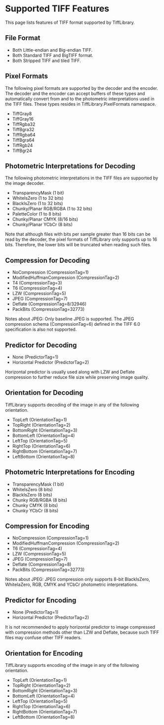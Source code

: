 # Supported TIFF Features

This page lists features of TIFF format supported by TiffLibrary.

## File Format

* Both Little-endian and Big-endian TIFF.
* Both Standard TIFF and BigTIFF format.
* Both Stripped TIFF and tiled TIFF.

## Pixel Formats

The following pixel formats are supported by the decoder and the encoder. The decoder and the encoder can accept buffers of these types and automatically convert from and to the photometric interpretations used in the TIFF files. These types resides in TiffLibrary.PixelFormats namespace.

* TiffGray8
* TiffGray16
* TiffRgba32
* TiffBgra32
* TiffRgba64
* TiffBgra64
* TiffRgb24
* TiffBgr24

## Photometric Interpretations for Decoding

The following photometric interpretations in the TIFF files are supported by the image decoder.

* TransparencyMask (1 bit)
* WhiteIsZero (1 to 32 bits)
* BlackIsZero (1 to 32 bits)
* Chunky/Planar RGB/RGBA (1 to 32 bits)
* PaletteColor (1 to 8 bits)
* Chunky/Planar CMYK (8/16 bits)
* Chunky/Planar YCbCr (8 bits)

Note that although files with bits per sample greater than 16 bits can be read by the decoder, the pixel formats of TiffLibrary only supports up to 16 bits. Therefore, the lower bits will be truncated when reading such files.

## Compression for Decoding

* NoCompression (CompressionTag=1)
* ModifiedHuffmanCompression (CompressionTag=2)
* T4 (CompressionTag=3)
* T6 (CompressionTag=4)
* LZW (CompressionTag=5)
* JPEG (CompressionTag=7)
* Deflate (CompressionTag=8/32946)
* PackBits (CompressionTag=32773)

Notes about JPEG: Only baseline JPEG is supported. The JPEG compression schema (CompressionTag=6) defined in the TIFF 6.0 specification is also not supported.

## Predictor for Decoding

* None (PredictorTag=1)
* Horizontal Predictor (PredictorTag=2)

Horizontal predictor is usually used along with LZW and Deflate compression to further reduce file size while preserving image quality.

## Orientation for Decoding

TiffLibrary supports decoding of the image in any of the following orientation.

* TopLeft (OrientationTag=1)
* TopRight (OrientationTag=2)
* BottomRight (OrientationTag=3)
* BottomLeft (OrientationTag=4)
* LeftTop (OrientationTag=5)
* RightTop (OrientationTag=6)
* RightBottom (OrientationTag=7)
* LeftBottom (OrientationTag=8)

## Photometric Interpretations for Encoding

* TransparencyMask (1 bit)
* WhiteIsZero (8 bits)
* BlackIsZero (8 bits)
* Chunky RGB/RGBA (8 bits)
* Chunky CMYK (8 bits)
* Chunky YCbCr (8 bits)

## Compression for Encoding

* NoCompression (CompressionTag=1)
* ModifiedHuffmanCompression (CompressionTag=2)
* T6 (CompressionTag=4)
* LZW (CompressionTag=5)
* JPEG (CompressionTag=7)
* Deflate (CompressionTag=8)
* PackBits (CompressionTag=32773)

Notes about JPEG: JPEG compression only supports 8-bit BlackIsZero, WhiteIaZero, RGB, CMYK and YCbCr photometric interpretations.

## Predictor for Encoding

* None (PredictorTag=1)
* Horizontal Predictor (PredictorTag=2)

It is not recommended to apply horizontal predictor to image compressed with compression methods other than LZW and Deflate, because such TIFF files may confuse other TIFF readers.

## Orientation for Encoding

TiffLibrary supports encoding of the image in any of the following orientation.

* TopLeft (OrientationTag=1)
* TopRight (OrientationTag=2)
* BottomRight (OrientationTag=3)
* BottomLeft (OrientationTag=4)
* LeftTop (OrientationTag=5)
* RightTop (OrientationTag=6)
* RightBottom (OrientationTag=7)
* LeftBottom (OrientationTag=8)
